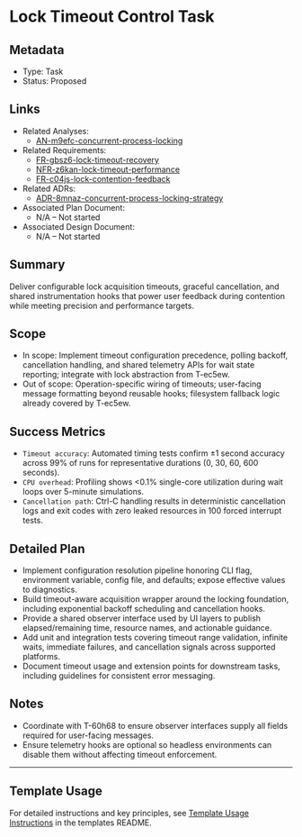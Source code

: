 # Lock Timeout Control Task

## Metadata

- Type: Task
- Status: Proposed

## Links

- Related Analyses:
  - [AN-m9efc-concurrent-process-locking](../../analysis/AN-m9efc-concurrent-process-locking.md)
- Related Requirements:
  - [FR-gbsz6-lock-timeout-recovery](../../requirements/FR-gbsz6-lock-timeout-recovery.md)
  - [NFR-z6kan-lock-timeout-performance](../../requirements/NFR-z6kan-lock-timeout-performance.md)
  - [FR-c04js-lock-contention-feedback](../../requirements/FR-c04js-lock-contention-feedback.md)
- Related ADRs:
  - [ADR-8mnaz-concurrent-process-locking-strategy](../../adr/ADR-8mnaz-concurrent-process-locking-strategy.md)
- Associated Plan Document:
  - N/A – Not started
- Associated Design Document:
  - N/A – Not started

## Summary

Deliver configurable lock acquisition timeouts, graceful cancellation, and shared instrumentation hooks that power user feedback during contention while meeting precision and performance targets.

## Scope

- In scope: Implement timeout configuration precedence, polling backoff, cancellation handling, and shared telemetry APIs for wait state reporting; integrate with lock abstraction from T-ec5ew.
- Out of scope: Operation-specific wiring of timeouts; user-facing message formatting beyond reusable hooks; filesystem fallback logic already covered by T-ec5ew.

## Success Metrics

- `Timeout accuracy`: Automated timing tests confirm ±1 second accuracy across 99% of runs for representative durations (0, 30, 60, 600 seconds).
- `CPU overhead`: Profiling shows <0.1% single-core utilization during wait loops over 5-minute simulations.
- `Cancellation path`: Ctrl-C handling results in deterministic cancellation logs and exit codes with zero leaked resources in 100 forced interrupt tests.

## Detailed Plan

- Implement configuration resolution pipeline honoring CLI flag, environment variable, config file, and defaults; expose effective values to diagnostics.
- Build timeout-aware acquisition wrapper around the locking foundation, including exponential backoff scheduling and cancellation hooks.
- Provide a shared observer interface used by UI layers to publish elapsed/remaining time, resource names, and actionable guidance.
- Add unit and integration tests covering timeout range validation, infinite waits, immediate failures, and cancellation signals across supported platforms.
- Document timeout usage and extension points for downstream tasks, including guidelines for consistent error messaging.

## Notes

- Coordinate with T-60h68 to ensure observer interfaces supply all fields required for user-facing messages.
- Ensure telemetry hooks are optional so headless environments can disable them without affecting timeout enforcement.

---

## Template Usage

For detailed instructions and key principles, see [Template Usage Instructions](../../templates/README.md#task-template-taskmd) in the templates README.

